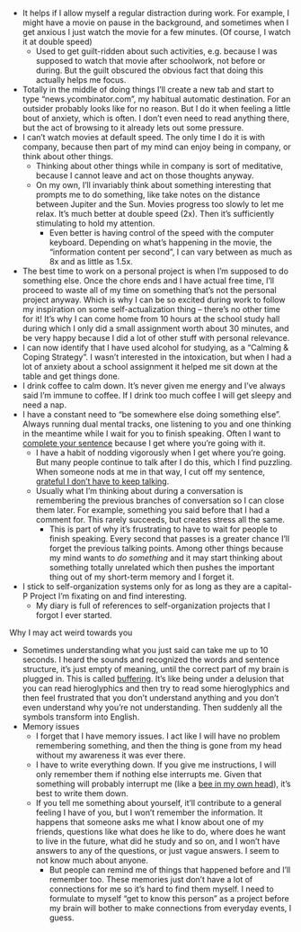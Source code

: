 -   It helps if I allow myself a regular distraction during work. For example, I might have a movie on pause in the background, and sometimes when I get anxious I just watch the movie for a few minutes. (Of course, I watch it at double speed)
    -   Used to get guilt-ridden about such activities, e.g. because I was supposed to watch that movie after schoolwork, not before or during. But the guilt obscured the obvious fact that doing this actually helps me focus.
-   Totally in the middle of doing things I&rsquo;ll create a new tab and start to type &ldquo;news.ycombinator.com&rdquo;, my habitual automatic destination. For an outsider probably looks like for no reason. But I do it when feeling a little bout of anxiety, which is often. I don&rsquo;t even need to read anything there, but the act of browsing to it already lets out some pressure.
-   I can&rsquo;t watch movies at default speed. The only time I do it is with company, because then part of my mind can enjoy being in company, or think about other things.
    -   Thinking about other things while in company is sort of meditative, because I cannot leave and act on those thoughts anyway.
    -   On my own, I&rsquo;ll invariably think about something interesting that prompts me to do something, like take notes on the distance between Jupiter and the Sun. Movies progress too slowly to let me relax.  It&rsquo;s much better at double speed (2x). Then it&rsquo;s sufficiently stimulating to hold my attention.
        -   Even better is having control of the speed with the computer keyboard. Depending on what&rsquo;s happening in the movie, the &ldquo;information content per second&rdquo;, I can vary between as much as 8x and as little as 1.5x.
-   The best time to work on a personal project is when I&rsquo;m supposed to do something else. Once the chore ends and I have actual free time, I&rsquo;ll proceed to waste all of my time on something that&rsquo;s not the personal project anyway. Which is why I can be so excited during work to follow my inspiration on some self-actualization thing &#x2013; there&rsquo;s no other time for it! It&rsquo;s why I can come home from 10 hours at the school study hall during which I only did a small assignment worth about 30 minutes, and be very happy because I did a lot of other stuff with personal relevance.
-   I can now identify that I have used alcohol for studying, as a &ldquo;Calming & Coping Strategy&rdquo;.  I wasn&rsquo;t interested in the intoxication, but when I had a lot of anxiety about a school assignment it helped me sit down at the table and get things done.
-   I drink coffee to calm down. It&rsquo;s never given me energy and I&rsquo;ve always said I&rsquo;m immune to coffee. If I drink too much coffee I will get sleepy and need a nap.
-   I have a constant need to &ldquo;be somewhere else doing something else&rdquo;. Always running dual mental tracks, one listening to you and one thinking in the meantime while I wait for you to finish speaking. Often I want to [complete your sentence](https://romankogan.net/adhd/#Completing%20Other%20Person's%20Sentences) because I get where you&rsquo;re going with it.
    -   I have a habit of nodding vigorously when I get where you&rsquo;re going.  But many people continue to talk after I do this, which I find puzzling.  When someone nods at me in that way, I cut off my sentence, [grateful I don&rsquo;t have to keep talking](https://romankogan.net/adhd/#Not%20Completing%20My%20Sentences).
    -   Usually what I&rsquo;m thinking about during a conversation is remembering the previous branches of conversation so I can close them later. For example, something you said before that I had a comment for. This rarely succeeds, but creates stress all the same.
        -   This is part of why it&rsquo;s frustrating to have to wait for people to finish speaking. Every second that passes is a greater chance I&rsquo;ll forget the previous talking points. Among other things because my mind wants to *do something* and it may start thinking about something totally unrelated which then pushes the important thing out of my short-term memory and I forget it.
-   I stick to self-organization systems only for as long as they are a capital-P Project I&rsquo;m fixating on and find interesting.
    -   My diary is full of references to self-organization projects that I forgot I ever started.

Why I may act weird towards you

-   Sometimes understanding what you just said can take me up to 10 seconds. I heard the sounds and recognized the words and sentence structure, it&rsquo;s just empty of meaning, until the correct part of my brain is plugged in. This is called [buffering](https://romankogan.net/adhd/#Buffering). It&rsquo;s like being under a delusion that you can read hieroglyphics and then try to read some hieroglyphics and then feel frustrated that you don&rsquo;t understand anything and you don&rsquo;t even understand why you&rsquo;re not understanding. Then suddenly all the symbols transform into English.
-   Memory issues
    -   I forget that I have memory issues. I act like I will have no problem remembering something, and then the thing is gone from my head without my awareness it was ever there.
    -   I have to write everything down. If you give me instructions, I will only remember them if nothing else interrupts me. Given that something will probably interrupt me (like a [bee in my own head](https://romankogan.net/adhd/#Distractions)), it&rsquo;s best to write them down.
    -   If you tell me something about yourself, it&rsquo;ll contribute to a general feeling I have of you, but I won&rsquo;t remember the information.  It happens that someone asks me what I know about one of my friends, questions like what does he like to do, where does he want to live in the future, what did he study and so on, and I won&rsquo;t have answers to any of the questions, or just vague answers. I seem to not know much about anyone.
        -   But people can remind me of things that happened before and I&rsquo;ll remember too. These memories just don&rsquo;t have a lot of connections for me so it&rsquo;s hard to find them myself. I need to formulate to myself &ldquo;get to know this person&rdquo; as a project before my brain will bother to make connections from everyday events, I guess.

